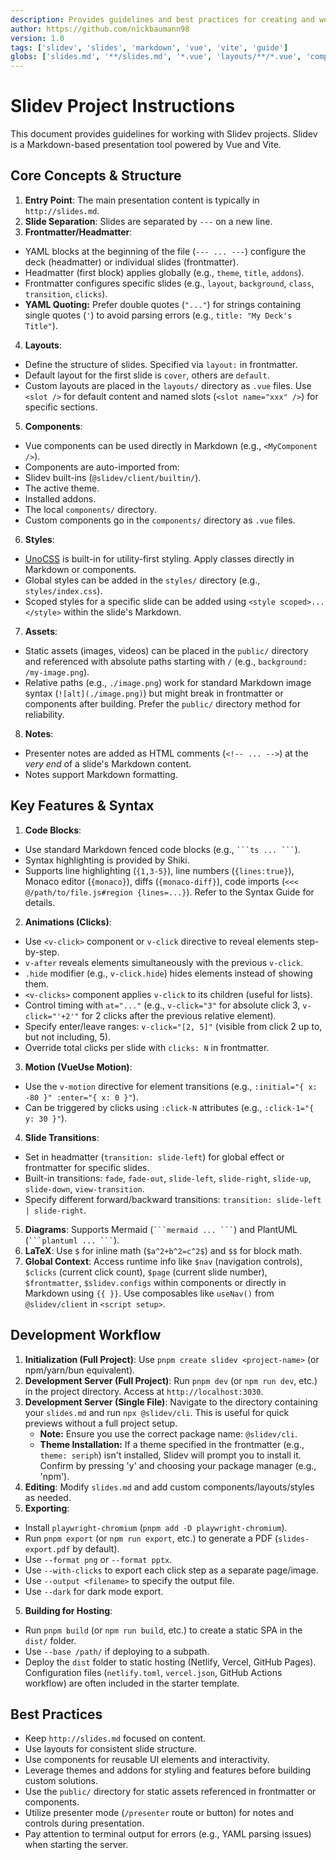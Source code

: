 ```yaml
---
description: Provides guidelines and best practices for creating and working with Slidev presentation projects.
author: https://github.com/nickbaumann98
version: 1.0
tags: ['slidev', 'slides', 'markdown', 'vue', 'vite', 'guide']
globs: ['slides.md', '**/slides.md', '*.vue', 'layouts/**/*.vue', 'components/**/*.vue']
---
```


# Slidev Project Instructions

This document provides guidelines for working with Slidev projects. Slidev is a Markdown-based presentation tool powered by Vue and Vite.

## Core Concepts & Structure

1. **Entry Point**: The main presentation content is typically in `http://slides.md`.
2. **Slide Separation**: Slides are separated by `---` on a new line.
3. **Frontmatter/Headmatter**:

- YAML blocks at the beginning of the file (`--- ... ---`) configure the deck (headmatter) or individual slides (frontmatter).
- Headmatter (first block) applies globally (e.g., `theme`, `title`, `addons`).
- Frontmatter configures specific slides (e.g., `layout`, `background`, `class`, `transition`, `clicks`).
- **YAML Quoting:** Prefer double quotes (`"..."`) for strings containing single quotes (`'`) to avoid parsing errors (e.g., `title: "My Deck's Title"`).

4. **Layouts**:

- Define the structure of slides. Specified via `layout:` in frontmatter.
- Default layout for the first slide is `cover`, others are `default`.
- Custom layouts are placed in the `layouts/` directory as `.vue` files. Use `<slot />` for default content and named slots (`<slot name="xxx" />`) for specific sections.

5. **Components**:

- Vue components can be used directly in Markdown (e.g., `<MyComponent />`).
- Components are auto-imported from:
- Slidev built-ins (`@slidev/client/builtin/`).
- The active theme.
- Installed addons.
- The local `components/` directory.
- Custom components go in the `components/` directory as `.vue` files.

6. **Styles**:

- [UnoCSS](https://unocss.dev) is built-in for utility-first styling. Apply classes directly in Markdown or components.
- Global styles can be added in the `styles/` directory (e.g., `styles/index.css`).
- Scoped styles for a specific slide can be added using `<style scoped>...</style>` within the slide's Markdown.

7. **Assets**:

- Static assets (images, videos) can be placed in the `public/` directory and referenced with absolute paths starting with `/` (e.g., `background: /my-image.png`).
- Relative paths (e.g., `./image.png`) work for standard Markdown image syntax (`![alt](./image.png)`) but might break in frontmatter or components after building. Prefer the `public/` directory method for reliability.

8. **Notes**:

- Presenter notes are added as HTML comments (`<!-- ... -->`) at the _very end_ of a slide's Markdown content.
- Notes support Markdown formatting.

## Key Features & Syntax

1. **Code Blocks**:

- Use standard Markdown fenced code blocks (e.g., ` ```ts ... ``` `).
- Syntax highlighting is provided by Shiki.
- Supports line highlighting (`{1,3-5}`), line numbers (`{lines:true}`), Monaco editor (`{monaco}`), diffs (`{monaco-diff}`), code imports (`<<< @/path/to/file.js#region {lines=...}`). Refer to the Syntax Guide for details.

2. **Animations (Clicks)**:

- Use `<v-click>` component or `v-click` directive to reveal elements step-by-step.
- `v-after` reveals elements simultaneously with the previous `v-click`.
- `.hide` modifier (e.g., `v-click.hide`) hides elements instead of showing them.
- `<v-clicks>` component applies `v-click` to its children (useful for lists).
- Control timing with `at="..."` (e.g., `v-click="3"` for absolute click 3, `v-click="'+2'"` for 2 clicks after the previous relative element).
- Specify enter/leave ranges: `v-click="[2, 5]"` (visible from click 2 up to, but not including, 5).
- Override total clicks per slide with `clicks: N` in frontmatter.

3. **Motion (VueUse Motion)**:

- Use the `v-motion` directive for element transitions (e.g., `:initial="{ x: -80 }" :enter="{ x: 0 }"`).
- Can be triggered by clicks using `:click-N` attributes (e.g., `:click-1="{ y: 30 }"`).

4. **Slide Transitions**:

- Set in headmatter (`transition: slide-left`) for global effect or frontmatter for specific slides.
- Built-in transitions: `fade`, `fade-out`, `slide-left`, `slide-right`, `slide-up`, `slide-down`, `view-transition`.
- Specify different forward/backward transitions: `transition: slide-left | slide-right`.

5. **Diagrams**: Supports Mermaid (` ```mermaid ... ``` `) and PlantUML (` ```plantuml ... ``` `).
6. **LaTeX**: Use `$` for inline math (`$a^2+b^2=c^2$`) and `$$` for block math.
7. **Global Context**: Access runtime info like `$nav` (navigation controls), `$clicks` (current click count), `$page` (current slide number), `$frontmatter`, `$slidev.configs` within components or directly in Markdown using `{{ }}`. Use composables like `useNav()` from `@slidev/client` in `<script setup>`.

## Development Workflow

1. **Initialization (Full Project)**: Use `pnpm create slidev <project-name>` (or npm/yarn/bun equivalent).
2. **Development Server (Full Project)**: Run `pnpm dev` (or `npm run dev`, etc.) in the project directory. Access at `http://localhost:3030`.
3. **Development Server (Single File)**: Navigate to the directory containing your `slides.md` and run `npx @slidev/cli`. This is useful for quick previews without a full project setup.
   - **Note:** Ensure you use the correct package name: `@slidev/cli`.
   - **Theme Installation:** If a theme specified in the frontmatter (e.g., `theme: seriph`) isn't installed, Slidev will prompt you to install it. Confirm by pressing 'y' and choosing your package manager (e.g., 'npm').
4. **Editing**: Modify `slides.md` and add custom components/layouts/styles as needed.
5. **Exporting**:

- Install `playwright-chromium` (`pnpm add -D playwright-chromium`).
- Run `pnpm export` (or `npm run export`, etc.) to generate a PDF (`slides-export.pdf` by default).
- Use `--format png` or `--format pptx`.
- Use `--with-clicks` to export each click step as a separate page/image.
- Use `--output <filename>` to specify the output file.
- Use `--dark` for dark mode export.

5. **Building for Hosting**:

- Run `pnpm build` (or `npm run build`, etc.) to create a static SPA in the `dist/` folder.
- Use `--base /path/` if deploying to a subpath.
- Deploy the `dist` folder to static hosting (Netlify, Vercel, GitHub Pages). Configuration files (`netlify.toml`, `vercel.json`, GitHub Actions workflow) are often included in the starter template.

## Best Practices

- Keep `http://slides.md` focused on content.
- Use layouts for consistent slide structure.
- Use components for reusable UI elements and interactivity.
- Leverage themes and addons for styling and features before building custom solutions.
- Use the `public/` directory for static assets referenced in frontmatter or components.
- Utilize presenter mode (`/presenter` route or button) for notes and controls during presentation.
- Pay attention to terminal output for errors (e.g., YAML parsing issues) when starting the server.
